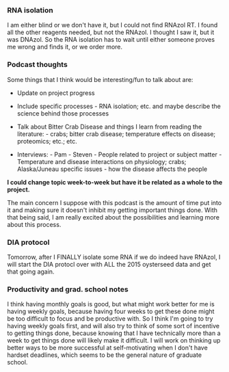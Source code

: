 ### RNA isolation
I am either blind or we don't have it, but I could not find RNAzol RT. I found all the other reagents needed, but not the RNAzol. I thought I saw it, but it was DNAzol. So the RNA isolation has to wait until either someone proves me wrong and finds it, or we order more.

### Podcast thoughts

Some things that I think would be interesting/fun to talk about are:
- Update on project progress

- Include specific processes - RNA isolation; etc. and maybe describe the science behind those processes

- Talk about Bitter Crab Disease and things I learn from reading the literature:
      - crabs; bitter crab disease; temperature effects on disease; proteomics; etc.; etc.
      
- Interviews:
      - Pam
      - Steven
      - People related to project or subject matter
        - Temperature and disease interactions on physiology; crabs; Alaska/Juneau specific issues - how the disease affects the people
        
**I could change topic week-to-week but have it be related as a whole to the project.**

The main concern I suppose with this podcast is the amount of time put into it and making sure it doesn't inhibit my getting important things done.
With that being said, I am really excited about the possibilities and learning more about this process. 

### DIA protocol

Tomorrow, after I FINALLY isolate some RNA if we do indeed have RNAzol, I will start the DIA protocl over with ALL the 2015 oysterseed data and get that going again. 

### Productivity and grad. school notes

I think having monthly goals is good, but what might work better for me is having weekly goals, because having four weeks to get these done might be too difficult to focus and be productive with. So I think I'm going to try having weekly goals first, and will also try to think of some sort of incentive to getting things done, because knowing that I have technically more than a week to get things done will likely make it difficult. I will work on thinking up better ways to be more successful at self-motivating when I don't have hardset deadlines, which seems to be the general nature of graduate school. 
